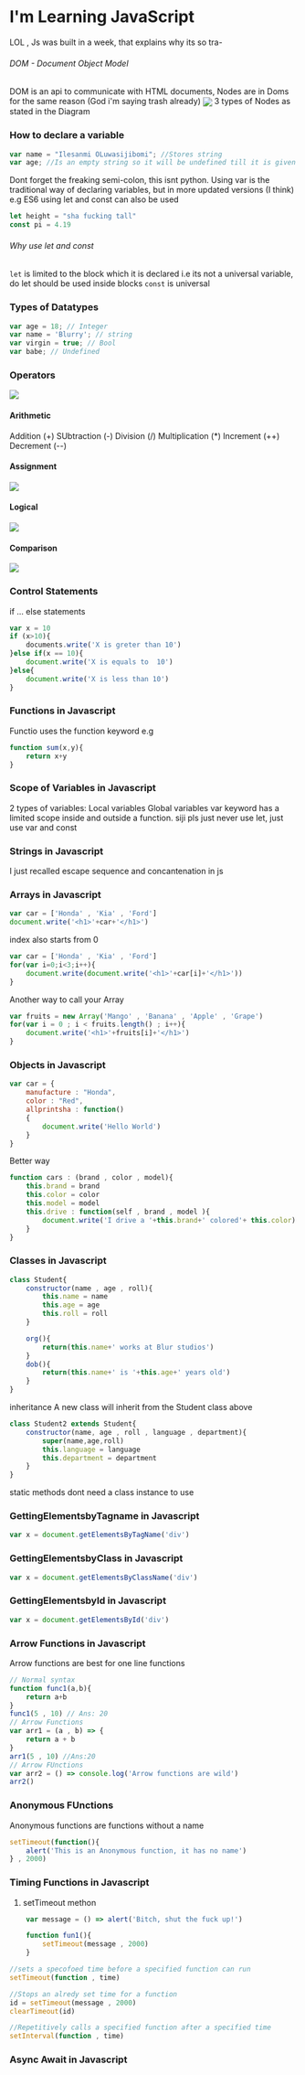 # I'm Learning JavaScript
LOL , Js was built in a week, that explains why its so tra-


###### DOM - Document Object Model

DOM is an api to communicate with HTML documents, Nodes are in Doms for the same reason (God i'm saying trash already)
<img align="center" src="./assets/DOM.JPG" >
3 types of Nodes as stated in the Diagram

### How to declare a variable
```js script
var name = "Ilesanmi OLuwasijibomi"; //Stores string
var age; //Is an empty string so it will be undefined till it is given a value

```
Dont forget the freaking semi-colon, this isnt python. 
Using var is the traditional way of declaring variables,
but in more updated versions (I think) e.g ES6 using let and const can also be used
```js script
let height = "sha fucking tall"
const pi = 4.19 
```
###### Why use let and const
```let``` is limited to the block which it is declared i.e its not a universal variable, do let should be used inside blocks
```const``` is universal   

### Types of Datatypes
```js script
var age = 18; // Integer
var name = 'Blurry'; // string 
var virgin = true; // Bool
var babe; // Undefined
```
### Operators
<img align="center" src="./assets/OPERATORS.JPG" >

#### Arithmetic
Addition (+)
SUbtraction (-)
Division (/)
Multiplication (*)
Increment (++)
Decrement (--)

#### Assignment
<img align="center" src="./assets/ASSIGNMENT OPERATORS.JPG" >

#### Logical
<img align="center" src="./assets/LOGICAL OPERATORS.JPG" >

#### Comparison
<img align="center" src="./assets/COMPARISON OPERATORS.JPG" >

### Control Statements
if ... else statements
```js script
var x = 10
if (x>10){
    documents.write('X is greter than 10')
}else if(x == 10){
    document.write('X is equals to  10')
}else{
    document.write('X is less than 10')
}
```

### Functions in Javascript
Functio uses the function keyword e.g
```js script
function sum(x,y){
    return x+y
}

```
### Scope of Variables in Javascript
2 types of variables:
    Local variables
    Global variables
var keyword has a limited scope inside and outside a function.
siji pls just never use let, just use var and const

### Strings in Javascript
I just recalled escape sequence and concantenation in js

### Arrays in Javascript
```js script
var car = ['Honda' , 'Kia' , 'Ford']
document.write('<h1>'+car+'</h1>')
```
index also starts from 0

```js script
var car = ['Honda' , 'Kia' , 'Ford']
for(var i=0;i<3;i++){
    document.write(document.write('<h1>'+car[i]+'</h1>'))
}
```
Another way to call your Array
```js script
var fruits = new Array('Mango' , 'Banana' , 'Apple' , 'Grape')
for(var i = 0 ; i < fruits.length() ; i++){
    document.write('<h1>'+fruits[i]+'</h1>')
}
```
### Objects in Javascript
```js sccript
var car = {
    manufacture : "Honda",
    color : "Red",
    allprintsha : function()
    {
        document.write('Hello World')
    }
}
```
Better way
```js sccript
function cars : (brand , color , model){
    this.brand = brand
    this.color = color
    this.model = model
    this.drive : function(self , brand , model ){
        document.write('I drive a '+this.brand+' colored'+ this.color)
    }
}
```

### Classes in Javascript

```js script
class Student{
    constructor(name , age , roll){
        this.name = name
        this.age = age
        this.roll = roll
    }

    org(){
        return(this.name+' works at Blur studios')
    }
    dob(){
        return(this.name+' is '+this.age+' years old')
    }
}
```
inheritance
A new class will inherit from the Student class above
```js script
class Student2 extends Student{
    constructor(name, age , roll , language , department){
        super(name,age,roll)
        this.language = language
        this.department = department
    }
}
```
static methods dont need a class instance to use

### GettingElementsbyTagname in Javascript
```js script
var x = document.getElementsByTagName('div')
```
### GettingElementsbyClass in Javascript
```js script
var x = document.getElementsByClassName('div')
```
### GettingElementsbyId in Javascript
```js script
var x = document.getElementsById('div')
```
### Arrow Functions in Javascript
Arrow functions are best for one line functions
```js script
// Normal syntax
function func1(a,b){
    return a+b
}
func1(5 , 10) // Ans: 20
// Arrow Functions
var arr1 = (a , b) => {
    return a + b
}
arr1(5 , 10) //Ans:20
// Arrow FUnctions
var arr2 = () => console.log('Arrow functions are wild')
arr2()
```
### Anonymous FUnctions
Anonymous functions are functions without a name
```js script
setTimeout(function(){
    alert('This is an Anonymous function, it has no name')
} , 2000)
```
### Timing Functions in Javascript
1. setTimeout methon
```js script
    var message = () => alert('Bitch, shut the fuck up!')

    function fun1(){
        setTimeout(message , 2000)
    }
```
```js script
//sets a specofoed time before a specified function can run
setTimeout(function , time)

//Stops an alredy set time for a function
id = setTimeout(message , 2000)
clearTimeout(id)

//Repetitively calls a specified function after a specified time 
setInterval(function , time)
```

### Async Await  in Javascript




















